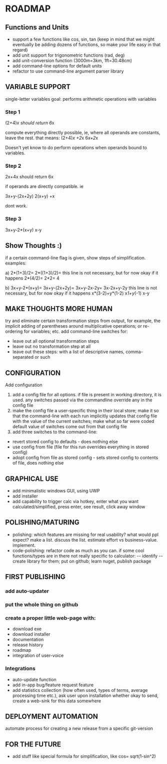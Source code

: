 # ROADMAP

## Functions and Units
- support a few functions like cos, sin, tan (keep in mind that we might eventually be adding dozens of functions, so make your life easy in that regard)
- add unit support for trigonometric functions (rad, deg)
- add unit-conversion function (3000m=3km, 1ft=30.48cm)
- add command-line options for default units
- refactor to use command-line argument parser library


## VARIABLE SUPPORT
single-letter variables 
goal: performs arithmetic operations with variables 

### Step 1

(2+4)*x
should return
6*x

compute everything directly possible, ie, where all operands are constants, leave the rest. that means:
(2+4)*x +2*x
6*x+2*x

Doesn't yet know to do perform operations when operands bound to variables.

### Step 2
2x+4x
should return
6x

if operands are directly compatible. ie

3x+y-(2x+2y)
2(x+y) +x

dont work.

### Step 3
3x+y-2*(x+y)
x-y

## Show Thoughts :)
if a certain command-line flag is given, show steps of simplification. examples:

a)
2*(1+3)/2=
2*((1+3)/2)=			this line is not necessary, but for now okay if it happens
2*(4/2)=
2*2=
4

b)
3x+y-2*(x+y)=
3x+y-(2x+2y)=
3x+y-2x-2y=
3x-2x+y-2y				this line is not necessary, but for now okay if it happens
x*(3-2)+y*(1-2)
x*1+y*(-1)
x-y

## MAKE THOUGHTS MORE HUMAN
try and eliminate certain transformation steps from output, for example, the implicit adding of parentheses around multiplicative operations; 
or re-ordering for variables; etc. add command-line switches for:
- leave out all optional transformation steps
- leave out no transformation step at all
- leave out these steps: with a list of descriptive names, comma-separated or such

## CONFIGURATION
Add configuration
1. add a config file for all options. if file is present in working directory, it is used. any switches passed via the commandline override any in the config file
1. make the config file a user-specific thing in their local store; make it so that the command-line with each run implicitly updates that config file with the value of the current switches; make what so far were coded default value of switches come out from that config file
1. add three switches to the command-line:
 - revert stored config to defaults - does nothing else
 - use config from file (file for this run overrides everything in stored config)
 - adopt config from file as stored config - sets stored config to contents of file, does nothing else

## GRAPHICAL USE
- add minimalistic windows GUI, using UWP
- add installer
- add capability to trigger calc via hotkey, enter what you want calculated/simplified, press enter, see result, click away window

## POLISHING/MATURING
- polishing: which features are missing for real usability? what would ppl expect? make a list. discuss the list. estimate effort vs business-value. implement.
- code-polishing: refactor code as much as you can. if some cool functions/types are in there not really specific to calculator:
-- identify
-- create library for them; put on github; learn nuget, publish package

## FIRST PUBLISHING
### add auto-updater
###  put the whole thing on github
### create a proper little web-page with:

- download exe
- download installer
- documentation
- release history
- roadmap
- integration of user-voice
### Integrations
- auto-update function
- add in-app bug/feature request feature
- add statistics collection (how often used, types of terms, average processing time etc.), ask user upon installation whether okay to send, create a web-sink for this data somewhere

## DEPLOYMENT AUTOMATION
automate process for creating a new release from a specific git-version


## FOR THE FUTURE
- add stuff like special formula for simplification, like cos= sqrt(1-sin^2)

